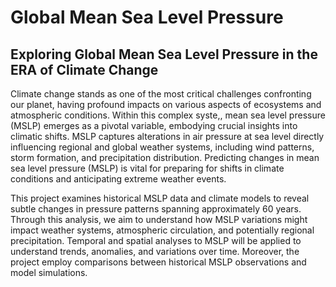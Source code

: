 # Global Mean Sea Level Pressure

## Exploring Global Mean Sea Level Pressure in the ERA of Climate Change

Climate change stands as one of the most critical challenges confronting our planet, having profound impacts on various aspects of ecosystems and atmospheric conditions. Within this complex syste,, mean sea level pressure (MSLP) emerges as a pivotal variable, embodying crucial insights into climatic shifts. MSLP captures alterations in air pressure at sea level directly influencing regional and global weather systems, including wind patterns, storm formation, and precipitation distribution. Predicting changes in mean sea level pressure (MSLP) is vital for preparing for shifts in climate conditions and anticipating extreme weather events. 

This project examines historical MSLP data and climate models to reveal subtle changes in pressure patterns spanning approximately 60 years. Through this analysis, we aim to understand how MSLP variations might impact weather systems, atmospheric circulation, and potentially regional precipitation. Temporal and spatial analyses to MSLP will be applied to understand trends, anomalies, and variations over time. Moreover, the project employ comparisons between historical MSLP observations and model simulations.